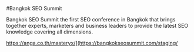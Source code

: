 #Bangkok SEO Summit


Bangkok SEO Summit the first SEO conference in Bangkok that brings together experts, marketers and business leaders to provide the latest SEO knowledge covering all dimensions.


https://anga.co.th/masteryx/](https://bangkokseosummit.com/staging/
